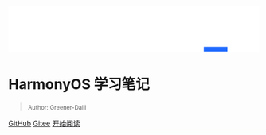 ![logo](Images/harmonyos-logo.svg ":size=50%")

# HarmonyOS 学习笔记

> <small>Author: Greener-Dalii</small>

[GitHub](https://github.com/green-dalii/HarmonyOS-note)
[Gitee](https://gitee.com/greener/harmony-os-note)
[开始阅读](README)
